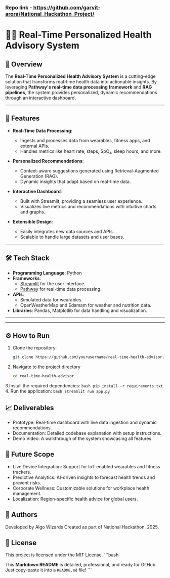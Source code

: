 ### Repo link - https://github.com/garvit-arora/National_Hackathon_Project/

# 🏃‍♂️ Real-Time Personalized Health Advisory System

## 🌟 Overview
The **Real-Time Personalized Health Advisory System** is a cutting-edge solution that transforms real-time health data into actionable insights. By leveraging **Pathway's real-time data processing framework** and **RAG pipelines**, the system provides personalized, dynamic recommendations through an interactive dashboard.

---

## 🚀 Features
- **Real-Time Data Processing**:
  - Ingests and processes data from wearables, fitness apps, and external APIs.
  - Handles metrics like heart rate, steps, SpO₂, sleep hours, and more.
  
- **Personalized Recommendations**:
  - Context-aware suggestions generated using Retrieval-Augmented Generation (RAG).
  - Dynamic insights that adapt based on real-time data.

- **Interactive Dashboard**:
  - Built with Streamlit, providing a seamless user experience.
  - Visualizes live metrics and recommendations with intuitive charts and graphs.

- **Extensible Design**:
  - Easily integrates new data sources and APIs.
  - Scalable to handle large datasets and user bases.

---

## 🛠️ Tech Stack
- **Programming Language**: Python
- **Frameworks**: 
  - [Streamlit](https://streamlit.io/) for the user interface.
  - [Pathway](https://pathway.com/) for real-time data processing.
- **APIs**: 
  - Simulated data for wearables.
  - OpenWeatherMap and Edamam for weather and nutrition data.
- **Libraries**: Pandas, Matplotlib for data handling and visualization.

---


---

## ⚙️ How to Run
1. Clone the repository:
   ```bash
   git clone https://github.com/yourusername/real-time-health-advisor.git
   ```
2. Navigate to the project directory
    ```bash
    cd real-time-health-advisor
    ```
3.Install the required dependencies:
    ```bash
    pip install -r requirements.txt
    ```
4. Run the application:
    ```bash
    streamlit run app.py
    ```
## 📈 Deliverables
- Prototype: Real-time dashboard with live data ingestion and dynamic recommendations.
- Documentation: Detailed codebase explanation with setup instructions.
- Demo Video: A walkthrough of the system showcasing all features.

## 🔮 Future Scope
- Live Device Integration: Support for IoT-enabled wearables and fitness trackers.
- Predictive Analytics: AI-driven insights to forecast health trends and prevent risks.
- Corporate Wellness: Customizable solutions for workplace health management.
- Localization: Region-specific health advice for global users.

## 📢 Authors
Developed by Algo Wizards
Created as part of National Hackathon, 2025.

## 📜 License
This project is licensed under the MIT License.
    ```bash
    
This **Markdown README** is detailed, professional, and ready for GitHub. Just copy-paste it into a `README.md` file!
    ```
    
